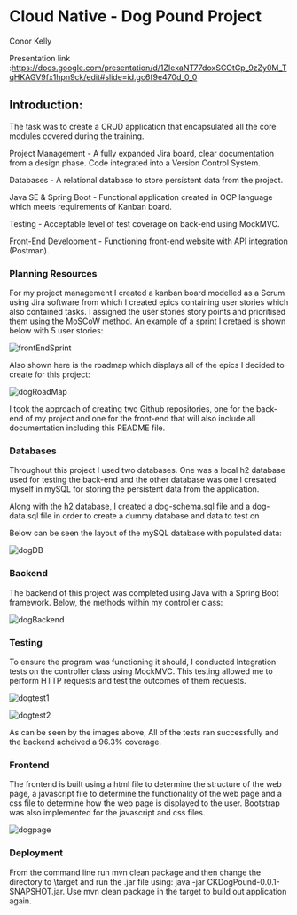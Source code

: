 # Cloud Native - Dog Pound Project
Conor Kelly

Presentation link :https://docs.google.com/presentation/d/1ZIexaNT77doxSCOtGp_9zZy0M_TqHKAGV9fx1hpn9ck/edit#slide=id.gc6f9e470d_0_0

## Introduction:
The task was to create a CRUD application that encapsulated all the core modules covered during the training.

Project Management - A fully expanded Jira board, clear documentation from a design phase. Code integrated into a Version Control System.

Databases - A relational database to store persistent data from the project.

Java SE & Spring Boot - Functional application created in OOP language which meets requirements of Kanban board.

Testing - Acceptable level of test coverage on back-end using MockMVC.

Front-End Development - Functioning front-end website with API integration (Postman).

### Planning Resources
For my project management I created a kanban board modelled as a Scrum using Jira software from which I created epics containing user stories which also contained tasks. I assigned the user stories story points and prioritised them using the MoSCoW method. An example of a sprint I cretaed is shown below with 5 user stories:

![frontEndSprint](https://user-images.githubusercontent.com/84275849/157700295-44d4c71d-88b4-4e1e-a790-917ad18a241b.png)

Also shown here is the roadmap which displays all of the epics I decided to create for this project:

![dogRoadMap](https://user-images.githubusercontent.com/84275849/157700993-d53b550f-34ed-44be-a94b-4151f2ea9b56.png)

I took the approach of creating two Github repositories, one for the back-end of my project and one for the front-end that will also include all documentation including this README file.

### Databases
Throughout this project I used two databases. One was a local h2 database used for testing the back-end and the other database was one I cresated myself in mySQL for storing the persistent data from the application.

Along with the h2 database, I created a dog-schema.sql file and a dog-data.sql file in order to create a dummy database and data to test on

Below can be seen the layout of the mySQL database with populated data:

![dogDB](https://user-images.githubusercontent.com/84275849/157703461-f4663d37-afbb-4269-ab4b-f2910e90a7a2.png)

### Backend
The backend of this project was completed using Java with a Spring Boot framework. Below, the methods within my controller class:

![dogBackend](https://user-images.githubusercontent.com/84275849/157705228-0eb49db7-eab9-47fc-91bc-9b29e34501d2.png)

### Testing
To ensure the program was functioning it should, I conducted Integration tests on the controller class using MockMVC. This testing allowed me to perform HTTP requests and test the outcomes of them requests.

![dogtest1](https://user-images.githubusercontent.com/84275849/157730658-5638e2c4-f611-4287-af99-dce0b293b11a.png)

![dogtest2](https://user-images.githubusercontent.com/84275849/157730848-dfab10db-61cf-4938-86c3-1655294a5336.png)

As can be seen by the images above, All of the tests ran successfully and the backend acheived a 96.3% coverage.

### Frontend
The frontend is built using a html file to determine the structure of the web page, a javascript file to determine the functionality of the web page and a css file to determine how the web page is displayed to the user.
Bootstrap was also implemented for the javascript and css files.

![dogpage](https://user-images.githubusercontent.com/84275849/157752419-f2ce149d-9990-4178-9f31-878befdb387c.png)



### Deployment
From the command line run mvn clean package and then change the directory to \target and run the .jar file using: java -jar CKDogPound-0.0.1-SNAPSHOT.jar. Use mvn clean package in the target to build out application again.
